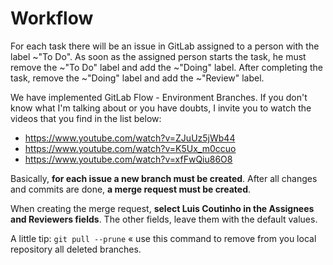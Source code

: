 # Workflow

For each task there will be an issue in GitLab assigned to a person with the label ~"To Do". As soon as the assigned person starts the task, he must remove the ~"To Do" label and add the ~"Doing" label. After completing the task, remove the ~"Doing" label and add the ~"Review" label.

We have implemented GitLab Flow - Environment Branches. If you don't know what I'm talking about or you have doubts, I invite you to watch the videos that you find in the list below:

- https://www.youtube.com/watch?v=ZJuUz5jWb44
- https://www.youtube.com/watch?v=K5Ux_m0ccuo
- https://www.youtube.com/watch?v=xfFwQiu86O8

Basically, **for each issue a new branch must be created**. After all changes and commits are done, **a merge request must be created**.

When creating the merge request, **select Luis Coutinho in the Assignees and Reviewers fields**. The other fields, leave them with the default values.

A little tip: `git pull --prune` « use this command to remove from you local repository all deleted branches.
